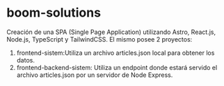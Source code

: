 # boom-solutions
Creación de una SPA (Single Page Application) utilizando Astro, React.js, Node.js, TypeScript y TailwindCSS.
El mismo posee 2 proyectos: 
1. frontend-sistem:Utiliza un archivo articles.json local para obtener los datos.
2. frontend-backend-sistem: Utiliza un endpoint donde estará servido el archivo articles.json por un servidor de Node Express.
